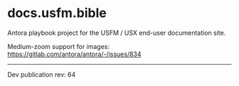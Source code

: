 # docs.usfm.bible
Antora playbook project for the USFM / USX end-user documentation site.

Medium-zoom support for images:
https://gitlab.com/antora/antora/-/issues/834

---

Dev publication rev: 64